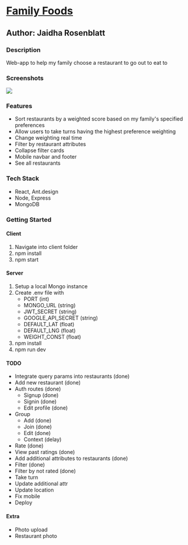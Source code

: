 # [Family Foods](https://family-foods.netlify.app)

## Author: Jaidha Rosenblatt

### Description

Web-app to help my family choose a restaurant to go out to eat to

### Screenshots

![](https://i.imgur.com/EuYpfKF.png)

### Features

- Sort restaurants by a weighted score based on my family's specified preferences
- Allow users to take turns having the highest preference weighting
- Change weighting real time
- Filter by restaurant attributes
- Collapse filter cards
- Mobile navbar and footer
- See all restaurants

### Tech Stack

- React, Ant.design
- Node, Express
- MongoDB

### Getting Started

#### Client

1. Navigate into client folder
2. npm install
3. npm start

#### Server

1. Setup a local Mongo instance
2. Create .env file with
   - PORT (int)
   - MONGO_URL (string)
   - JWT_SECRET (string)
   - GOOGLE_API_SECRET (string)
   - DEFAULT_LAT (float)
   - DEFAULT_LNG (float)
   - WEIGHT_CONST (float)
3. npm install
4. npm run dev

#### TODO

- Integrate query params into restaurants (done)
- Add new restaurant (done)
- Auth routes (done)
  - Signup (done)
  - Signin (done)
  - Edit profile (done)
- Group
  - Add (done)
  - Join (done)
  - Edit (done)
  - Context (delay)
- Rate (done)
- View past ratings (done)
- Add additional attributes to restaurants (done)
- Filter (done)
- Filter by not rated (done)
- Take turn
- Update additional attr
- Update location
- Fix mobile
- Deploy

#### Extra

- Photo upload
- Restaurant photo
